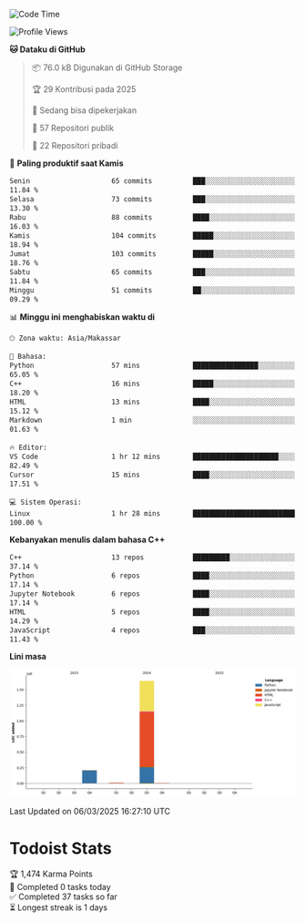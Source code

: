 <!--START_SECTION:waka-->
![Code Time](http://img.shields.io/badge/Code%20Time-120%20hrs%2056%20mins-blue)

![Profile Views](http://img.shields.io/badge/Profil%20dilihat-0-blue)

**🐱 Dataku di GitHub** 

> 📦 76.0 kB Digunakan di GitHub Storage 
 > 
> 🏆 29 Kontribusi pada 2025
 > 
> 💼 Sedang bisa dipekerjakan
 > 
> 📜 57 Repositori publik 
 > 
> 🔑 22 Repositori pribadi 
 > 
📅 **Paling produktif saat Kamis** 

```text
Senin                    65 commits          ███░░░░░░░░░░░░░░░░░░░░░░   11.84 % 
Selasa                   73 commits          ███░░░░░░░░░░░░░░░░░░░░░░   13.30 % 
Rabu                     88 commits          ████░░░░░░░░░░░░░░░░░░░░░   16.03 % 
Kamis                    104 commits         █████░░░░░░░░░░░░░░░░░░░░   18.94 % 
Jumat                    103 commits         █████░░░░░░░░░░░░░░░░░░░░   18.76 % 
Sabtu                    65 commits          ███░░░░░░░░░░░░░░░░░░░░░░   11.84 % 
Minggu                   51 commits          ██░░░░░░░░░░░░░░░░░░░░░░░   09.29 % 
```


📊 **Minggu ini menghabiskan waktu di** 

```text
🕑︎ Zona waktu: Asia/Makassar

💬 Bahasa: 
Python                   57 mins             ████████████████░░░░░░░░░   65.05 % 
C++                      16 mins             █████░░░░░░░░░░░░░░░░░░░░   18.20 % 
HTML                     13 mins             ████░░░░░░░░░░░░░░░░░░░░░   15.12 % 
Markdown                 1 min               ░░░░░░░░░░░░░░░░░░░░░░░░░   01.63 % 

🔥 Editor: 
VS Code                  1 hr 12 mins        █████████████████████░░░░   82.49 % 
Cursor                   15 mins             ████░░░░░░░░░░░░░░░░░░░░░   17.51 % 

💻 Sistem Operasi: 
Linux                    1 hr 28 mins        █████████████████████████   100.00 % 
```

**Kebanyakan menulis dalam bahasa C++** 

```text
C++                      13 repos            █████████░░░░░░░░░░░░░░░░   37.14 % 
Python                   6 repos             ████░░░░░░░░░░░░░░░░░░░░░   17.14 % 
Jupyter Notebook         6 repos             ████░░░░░░░░░░░░░░░░░░░░░   17.14 % 
HTML                     5 repos             ████░░░░░░░░░░░░░░░░░░░░░   14.29 % 
JavaScript               4 repos             ███░░░░░░░░░░░░░░░░░░░░░░   11.43 % 
```



**Lini masa**

![Lines of Code chart](https://raw.githubusercontent.com/yusuf601/yusuf601/main/assets/bar_graph.png)


 Last Updated on 06/03/2025 16:27:10 UTC
<!--END_SECTION:waka-->
# Todoist Stats

<!-- TODO-IST:START -->
🏆  1,474 Karma Points           
🌸  Completed 0 tasks today           
✅  Completed 37 tasks so far           
⏳  Longest streak is 1 days
<!-- TODO-IST:END -->
